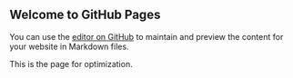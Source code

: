 ## Welcome to GitHub Pages

You can use the [editor on GitHub](https://github.com/applied-theorist/op/edit/master/README.md) to maintain and preview the content for your website in Markdown files.

This is the page for optimization.
